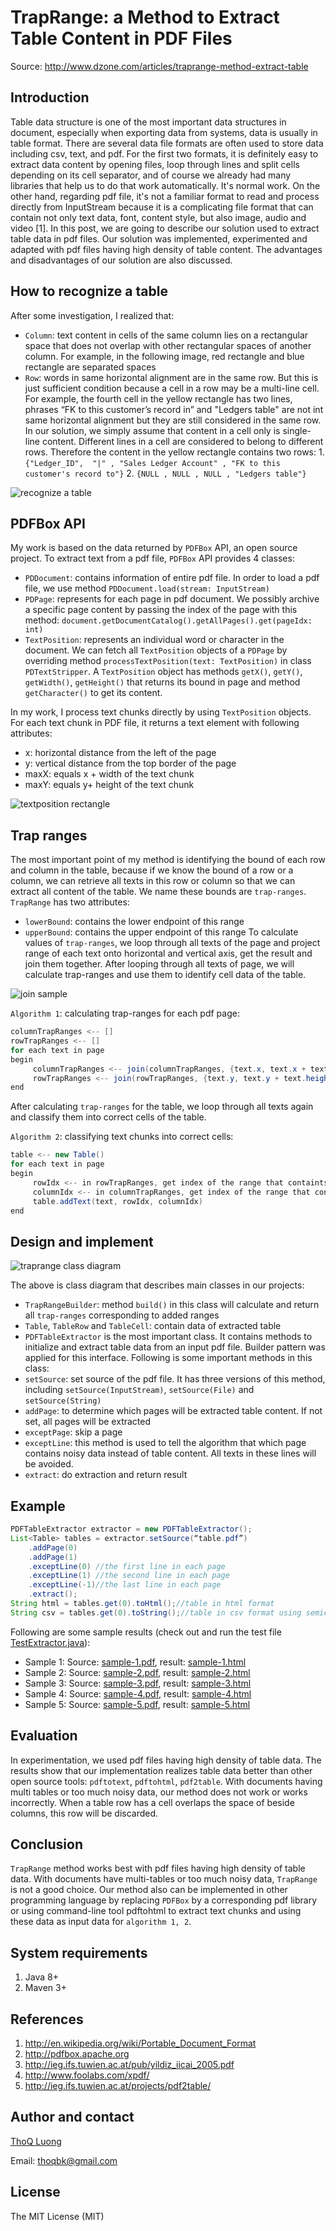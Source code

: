 # TrapRange: a Method to Extract Table Content in PDF Files
Source: http://www.dzone.com/articles/traprange-method-extract-table

## Introduction
Table data structure is one of the most important data structures in document, especially when exporting data from systems, data is usually in table format.
There are several data file formats are often used to store data including csv, text, and pdf. For the first two formats, it is definitely easy to extract data content by opening files, loop through lines and split cells depending on its cell separator, and of course we already had many libraries that help us to do that work automatically. It's normal work. On the other hand, regarding pdf file, it's not a familiar format to read and process directly from InputStream because it is a complicating file format that can contain not only text data, font, content style, but also image, audio and video [1]. In this post, we are going to describe our solution used to extract table data in pdf files. Our solution was implemented, experimented and adapted with pdf files having high density of table content. The advantages and disadvantages of our solution are also discussed.
## How to recognize a table
After some investigation, I realized that:
* `Column`: text content in cells of the same column lies on a rectangular space that does not overlap with other rectangular spaces of another column. For example, in the following image, red rectangle and blue rectangle are separated spaces
* `Row`: words in same horizontal alignment are in the same row. But this is just sufficient condition because a cell in a row may be a multi-line cell. For example, the fourth cell in the yellow rectangle has two lines, phrases “FK to this customer’s record in” and "Ledgers table" are not int same horizontal alignment but they are still considered in the same row. In our solution, we simply assume that content in a cell only is single-line content. Different lines in a cell are considered to belong to different rows. Therefore the content in the yellow rectangle contains two rows: 1. `{"Ledger_ID",  "|" , "Sales Ledger Account" , "FK to this customer's record to"}` 2.  `{NULL , NULL , NULL , "Ledgers table"}`

![recognize a table](https://github.com/thoqbk/traprange/blob/master/_Docs/recognize-a-table.png)

## PDFBox API
My work is based on the data returned by `PDFBox` API, an open source project. To extract text from a pdf file, `PDFBox` API provides 4 classes:
* `PDDocument`: contains information of entire pdf file. In order to load a pdf file, we use method `PDDocument.load(stream: InputStream)`
* `PDPage`: represents for each page in pdf document. We possibly archive a specific page content by passing the index of the page with this method: `document.getDocumentCatalog().getAllPages().get(pageIdx: int)`
* `TextPosition`: represents an individual word or character in the document. We can fetch all `TextPosition` objects of a `PDPage` by overriding method `processTextPosition(text: TextPosition)` in class `PDTextStripper`. A `TextPosition` object has methods `getX()`, `getY()`, `getWidth()`, `getHeight()` that returns its bound in page and method `getCharacter()` to get its content.

In my work, I process text chunks directly by using `TextPosition` objects. For each text chunk in PDF file, it returns a text element with following attributes:
* x: horizontal distance from the left of the page
* y: vertical distance from the top border of the page
* maxX: equals x + width of the text chunk
* maxY: equals y+ height of the text chunk

![textposition rectangle](https://github.com/thoqbk/traprange/blob/master/_Docs/textposition-rectangle.png)

## Trap ranges
The most important point of my method is identifying the bound of each row and column in the table, because if we know the bound of a row or a column, we can retrieve all texts in this row or column so that we can extract all content of the table. We name these bounds are `trap-ranges`. `TrapRange` has two attributes:
* `lowerBound`: contains the lower endpoint of this range
* `upperBound`: contains the upper endpoint of this range
To calculate values of `trap-ranges`, we loop through all texts of the page and project range of each text onto horizontal and vertical axis, get the result and join them together. After looping through all texts of page, we will calculate trap-ranges and use them to identify cell data of the table.

![join sample](https://github.com/thoqbk/traprange/blob/master/_Docs/join-sample.png)

`Algorithm 1`: calculating trap-ranges for each pdf page:
```java
columnTrapRanges <-- []
rowTrapRanges <-- []
for each text in page
begin
     columnTrapRanges <-- join(columnTrapRanges, {text.x, text.x + text.width} )
     rowTrapRanges <-- join(rowTrapRanges, {text.y, text.y + text.height} )
end
```
After calculating `trap-ranges` for the table, we loop through all texts again and classify them into correct cells of the table.

`Algorithm 2`: classifying text chunks into correct cells:
```java
table <-- new Table()
for each text in page
begin
     rowIdx <-- in rowTrapRanges, get index of the range that containts this text
     columnIdx <-- in columnTrapRanges, get index of the range that contains this text
     table.addText(text, rowIdx, columnIdx)
end
```
## Design and implement
![traprange class diagram](https://github.com/thoqbk/traprange/blob/master/_Docs/class-diagram.png)

The above is class diagram that describes main classes in our projects:
* `TrapRangeBuilder`: method `build()` in this class will calculate and return all `trap-ranges` corresponding to added ranges
* `Table`, `TableRow` and `TableCell`: contain data of extracted table
* `PDFTableExtractor` is the most important class. It contains methods to initialize and extract table data from an input pdf file. Builder pattern was applied for this interface. Following is some important methods in this class:
 * `setSource`: set source of the pdf file. It has three versions of this method, including `setSource(InputStream)`, `setSource(File)` and `setSource(String)`
 * `addPage`: to determine which pages will be extracted table content. If not set, all pages will be extracted
 * `exceptPage`: skip a page
 * `exceptLine`: this method is used to tell the algorithm that which page contains noisy data instead of table content. All texts in these lines will be avoided.
 * `extract`: do extraction and return result

## Example
```java
PDFTableExtractor extractor = new PDFTableExtractor();
List<Table> tables = extractor.setSource(“table.pdf”)
	.addPage(0)
	.addPage(1)
	.exceptLine(0) //the first line in each page
	.exceptLine(1) //the second line in each page
	.exceptLine(-1)//the last line in each page
	.extract();
String html = tables.get(0).toHtml();//table in html format
String csv = tables.get(0).toString();//table in csv format using semicolon as a delimiter 
```

Following are some sample results (check out and run the test file [TestExtractor.java](https://github.com/thoqbk/traprange/blob/master/src/test/java/com/giaybac/traprange/test/TestExtractor.java)):
* Sample 1: Source: [sample-1.pdf](https://github.com/thoqbk/traprange/blob/master/_Docs/sample-1.pdf), result: [sample-1.html](http://htmlpreview.github.io/?https://github.com/thoqbk/traprange/blob/master/_Docs/result/sample-1.html)
* Sample 2: Source: [sample-2.pdf](https://github.com/thoqbk/traprange/blob/master/_Docs/sample-2.pdf), result: [sample-2.html](http://htmlpreview.github.io/?https://github.com/thoqbk/traprange/blob/master/_Docs/result/sample-2.html)
* Sample 3: Source: [sample-3.pdf](https://github.com/thoqbk/traprange/blob/master/_Docs/sample-3.pdf), result: [sample-3.html](http://htmlpreview.github.io/?https://github.com/thoqbk/traprange/blob/master/_Docs/result/sample-3.html)
* Sample 4: Source: [sample-4.pdf](https://github.com/thoqbk/traprange/blob/master/_Docs/sample-4.pdf), result: [sample-4.html](http://htmlpreview.github.io/?https://github.com/thoqbk/traprange/blob/master/_Docs/result/sample-4.html)
* Sample 5: Source: [sample-5.pdf](https://github.com/thoqbk/traprange/blob/master/_Docs/sample-5.pdf), result: [sample-5.html](http://htmlpreview.github.io/?https://github.com/thoqbk/traprange/blob/master/_Docs/result/sample-5.html)

## Evaluation
In experimentation, we used pdf files having high density of table data. The results show that our implementation realizes table data better than other open source tools: `pdftotext`, `pdftohtml`, `pdf2table`. With documents having multi tables or too much noisy data, our method does not work or works incorrectly. When a table row has a cell overlaps the space of beside columns, this row will be discarded.

## Conclusion
`TrapRange` method works best with pdf files having high density of table data. With documents have multi-tables or too much noisy data, `TrapRange` is not a good choice. Our method also can be implemented in other programming language by replacing `PDFBox` by a corresponding pdf library or using command-line tool pdftohtml to extract text chunks and using these data as input data for `algorithm 1, 2`.

## System requirements
1. Java 8+
2. Maven 3+

## References
1. http://en.wikipedia.org/wiki/Portable_Document_Format
2. http://pdfbox.apache.org
3. http://ieg.ifs.tuwien.ac.at/pub/yildiz_iicai_2005.pdf
4. http://www.foolabs.com/xpdf/
5. http://ieg.ifs.tuwien.ac.at/projects/pdf2table/

## Author and contact
[ThoQ Luong](https://github.com/thoqbk/)

Email: thoqbk@gmail.com

## License

The MIT License (MIT)
